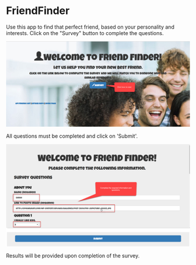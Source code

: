 # FriendFinder

Use this app to find that perfect friend, based on your personality and interests. Click on the "Survey" button to complete the questions.  

![Home Page and Link to Survey.](/public/friends1.png)

All questions must be completed and click on 'Submit'.  

![Survey.](/public/friends2.png)

Results will be provided upon completion of the survey.  

